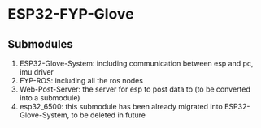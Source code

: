 # ESP32-FYP-Glove
## Submodules
1. ESP32-Glove-System: including communication between esp and pc, imu driver
2. FYP-ROS: including all the ros nodes
3. Web-Post-Server: the server for esp to post data to (to be converted into a submodule)
4. esp32_6500: this submodule has been already migrated into ESP32-Glove-System, to be deleted in future